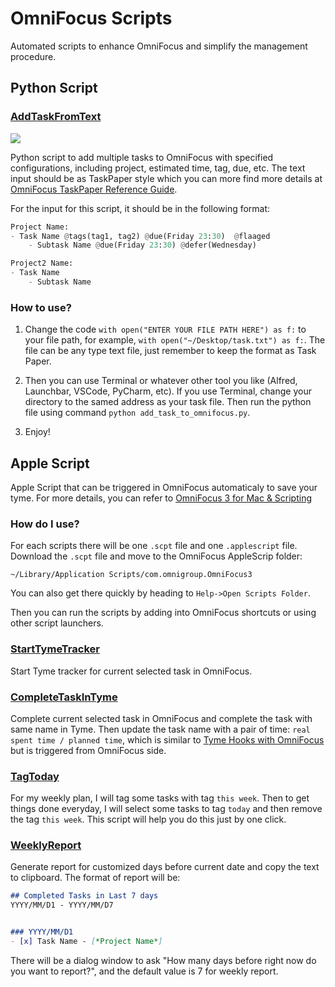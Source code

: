 # OmniFocus Scripts
Automated scripts to enhance OmniFocus and simplify the management procedure.

## Python Script

### [AddTaskFromText](https://github.com/zdong1995/productivity_script/tree/master/OmniFocus/AddTaskFromText)

![](https://github.com/zdong1995/productivity_script/blob/master/OmniFocus/AddTaskFromText/text_to_om.gif)

Python script to add multiple tasks to OmniFocus with specified configurations, including project, estimated time, tag, due, etc. The text input should be as TaskPaper style which you can more find more details at [OmniFocus TaskPaper Reference Guide](https://support.omnigroup.com/omnifocus-taskpaper-reference/).

For the input for this script, it should be in the following format:
```python
Project Name:
- Task Name @tags(tag1, tag2) @due(Friday 23:30)  @flaaged
    - Subtask Name @due(Friday 23:30) @defer(Wednesday)

Project2 Name:
- Task Name
    - Subtask Name
```

### How to use?

1. Change the code `with open("ENTER YOUR FILE PATH HERE") as f:` to your file path, for example, `with open("~/Desktop/task.txt") as f:`. The file can be any type text file, just remember to keep the format as Task Paper.

2. Then you can use Terminal or whatever other tool you like (Alfred, Launchbar, VSCode, PyCharm, etc). If you use Terminal, change your directory to the samed address as your task file. Then run the python file using command `python add_task_to_omnifocus.py`.

3. Enjoy!


## Apple Script

Apple Script that can be triggered in OmniFocus automaticaly to save your tyme. For more details, you can refer to [OmniFocus 3 for Mac & Scripting](https://inside.omnifocus.com/applescript)

### How do I use?
For each scripts there will be one `.scpt` file and one `.applescript` file. Download the `.scpt` file and move to the OmniFocus AppleScrip folder:
```
~/Library/Application Scripts/com.omnigroup.OmniFocus3
```
You can also get there quickly by heading to `Help->Open Scripts Folder`.

Then you can run the scripts by adding into OmniFocus shortcuts or using other script launchers.

### [StartTymeTracker](https://github.com/zdong1995/productivity_script/tree/master/OmniFocus/StartTymeTracker)

Start Tyme tracker for current selected task in OmniFocus.

### [CompleteTaskInTyme](https://github.com/zdong1995/productivity_script/tree/master/OmniFocus/CompleteTaskInTyme)

Complete current selected task in OmniFocus and complete the task with same name in Tyme. Then update the task name with a pair of time: `real spent time / planned time`, which is similar to [Tyme Hooks with OmniFocus](https://github.com/zdong1995/productivity_script/tree/master/Tyme/Tyme_hooks/) but is triggered from OmniFocus side.

### [TagToday](https://github.com/zdong1995/productivity_script/tree/master/OmniFocus/TagToday)

For my weekly plan, I will tag some tasks with tag `this week`. Then to get things done everyday, I will select some tasks to tag `today` and then remove the tag `this week`. This script will help you do this just by one click.

### [WeeklyReport](https://github.com/zdong1995/productivity_script/tree/master/OmniFocus/WeeklyReport)

Generate report for customized days before current date and copy the text to clipboard.
The format of report will be:
``` markdown
## Completed Tasks in Last 7 days
YYYY/MM/D1 - YYYY/MM/D7


### YYYY/MM/D1
- [x] Task Name - [*Project Name*]
```
There will be a dialog window to ask "How many days before right now do you want to report?", and the default value is 7 for weekly report.